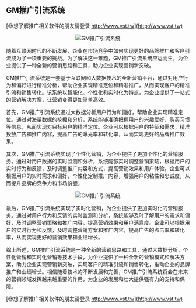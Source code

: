 ## **GM推广引流系统**

[😍想了解推广相关软件的朋友请登录 http://www.vst.tw](http://www.vst.tw)

 <center><img src="https://vst.tw/MP4/tuiguang/png/7.png" alt="GM推广引流系统"></center>

随着互联网时代的不断发展，企业在市场竞争中如何实现更好的品牌推广和客户引流成为了一项重要的挑战。为了解决这一难题，GM推广引流系统应运而生，为企业提供了一种全新的营销思路和工具，助力企业实现营销新突破。

GM推广引流系统是一套基于互联网和大数据技术的全新营销平台，通过对用户行为和偏好进行精准分析，帮助企业实现精准定位和精准推广，从而实现客户的精准引流和销售转化。该系统以智能化、个性化和实时化为特点，为企业提供了一站式的营销解决方案，让营销变得更加简单高效。

首先，GM推广引流系统通过大数据分析用户行为和偏好，帮助企业实现精准定位。通过对海量数据的挖掘和分析，系统能够准确把握用户的兴趣爱好、购买习惯等信息，从而实现对目标用户的精准定位。企业可以根据用户的特征和需求，精准投放广告和推广内容，提高广告的曝光率和转化率，从而实现更好的品牌推广效果。

其次，GM推广引流系统实现了个性化营销，为企业提供了更加个性化的营销服务。通过对用户数据的实时监测和分析，系统能够实时调整营销策略，根据用户的实时行为和反馈，及时调整推广内容和方式，提高营销效果和用户体验。企业可以根据用户的实时需求和偏好，个性化定制推广内容，增强用户的粘性和忠诚度，从而提升品牌的竞争力和市场份额。

 <center><img src="https://vst.tw/MP4/tuiguang/png/1.png" alt="GM推广引流系统"></center>

最后，GM推广引流系统实现了实时化营销，为企业提供了更加实时化的营销服务。通过对用户行为和反馈的实时监测和分析，系统能够及时了解用户的需求和偏好，及时调整营销策略和推广内容，提高营销效果和用户满意度。企业可以根据用户的实时行为和反馈，及时调整营销方案和推广内容，提高广告的点击率和转化率，从而实现更好的营销效果和业绩增长。

综上所述，GM推广引流系统是一种全新的营销思路和工具，通过大数据分析、个性化营销和实时化营销等技术手段，为企业提供了一种全新的营销模式和解决方案，助力企业实现营销新突破，实现客户的精准引流和销售转化，推动企业的品牌推广和业绩增长。相信随着技术的不断发展和完善，GM推广引流系统将会在未来的营销领域发挥越来越重要的作用，为企业的发展和壮大提供强有力的支持和保障。

[😍想了解推广相关软件的朋友请登录 http://www.vst.tw](http://www.vst.tw)



